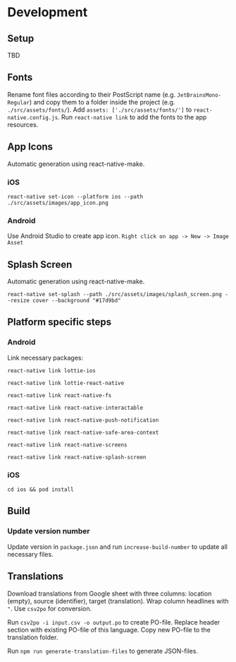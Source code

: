 # Development

## Setup
TBD

## Fonts
Rename font files according to their PostScript name (e.g. `JetBrainsMono-Regular`) and copy them to a folder inside the project (e.g. `./src/assets/fonts/`).
Add `assets: ['./src/assets/fonts/']` to `react-native.config.js`.
Run `react-native link` to add the fonts to the app resources.

## App Icons
Automatic generation using react-native-make.

### iOS
`react-native set-icon --platform ios --path ./src/assets/images/app_icon.png`

### Android
Use Android Studio to create app icon. `Right click on app -> New -> Image Asset`

## Splash Screen
Automatic generation using react-native-make.

`react-native set-splash --path ./src/assets/images/splash_screen.png --resize cover --background "#17d9bd"`

## Platform specific steps

### Android
Link necessary packages:

`react-native link lottie-ios`

`react-native link lottie-react-native`

`react-native link react-native-fs`

`react-native link react-native-interactable`

`react-native link react-native-push-notification`

`react-native link react-native-safe-area-context`

`react-native link react-native-screens`

`react-native link react-native-splash-screen`

### iOS
`cd ios && pod install`

## Build

### Update version number
Update version in `package.json` and run `increase-build-number` to update all necessary files.

## Translations
Download translations from Google sheet with three columns: location (empty), source (identifier), target (translation).
Wrap column headlines with `"`. Use `csv2po` for conversion.

Run `csv2po -i input.csv -o output.po` to create PO-file. Replace header section with existing PO-file of this language.
Copy new PO-file to the translation folder.

Run `npm run generate-translation-files` to generate JSON-files.
